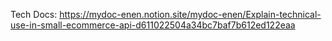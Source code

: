 Tech Docs: https://mydoc-enen.notion.site/mydoc-enen/Explain-technical-use-in-small-ecommerce-api-d611022504a34bc7baf7b612ed122eaa
